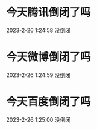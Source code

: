 # 今天腾讯倒闭了吗

2023-2-26 1:24:58 没倒闭

# 今天微博倒闭了吗

2023-2-26 1:24:59 没倒闭

# 今天百度倒闭了吗

2023-2-26 1:25:00 没倒闭

